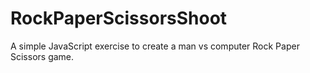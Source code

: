# RockPaperScissorsShoot
A simple JavaScript exercise to create a man vs computer Rock Paper Scissors game. 
